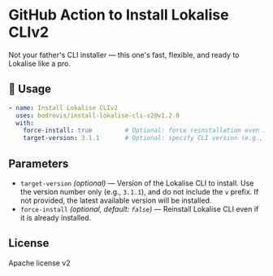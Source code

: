 # GitHub Action to Install Lokalise CLIv2

Not your father's CLI installer — this one's fast, flexible, and ready to Lokalise like a pro.

## 🔧 Usage

```yaml
- name: Install Lokalise CLIv2
  uses: bodrovis/install-lokalise-cli-v2@v1.2.0
  with:
    force-install: true         # Optional: force reinstallation even if already installed
    target-version: 3.1.1       # Optional: specify CLI version (e.g., 3.1.1). Defaults to latest.
```

## Parameters

- `target-version` *(optional)* — Version of the Lokalise CLI to install. Use the version number only (e.g., `3.1.1`), and do not include the `v` prefix. If not provided, the latest available version will be installed.
- `force-install` *(optional, default: `false`)* — Reinstall Lokalise CLI even if it is already installed.

## License

Apache license v2